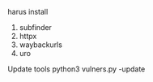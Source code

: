 harus install 
1. subfinder
2. httpx
3. waybackurls
4. uro

Update tools python3 vulners.py -update
